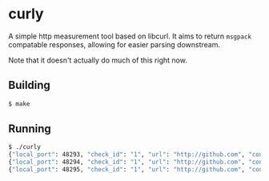 curly
=====

A simple http measurement tool based on libcurl.  It aims to return `msgpack` compatable responses, allowing for easier parsing downstream.

Note that it doesn't actually do much of this right now.

## Building

```sh
$ make
```

## Running

```sh
$ ./curly
{"local_port": 48293, "check_id": "1", "url": "http://github.com", "connect_time": 0.027161999999999999, "exit_status": 0, "starttransfer_time": 0.027161999999999999, "t": 1395628942, "http_status": 301, "local_ip": "107.170.123.131", "primary_ip": "192.30.252.131", "total_time": 0.033564999999999956, "namelookup_time": 0.020768999999999999}
{"local_port": 48294, "check_id": "1", "url": "http://github.com", "connect_time": 0.028008999999999999, "exit_status": 0, "starttransfer_time": 0.028008999999999999, "t": 1395628943, "http_status": 301, "local_ip": "107.170.123.131", "primary_ip": "192.30.252.131", "total_time": 0.034387000000000001, "namelookup_time": 0.021642999999999999}
{"local_port": 48295, "check_id": "1", "url": "http://github.com", "connect_time": 0.028565, "exit_status": 0, "starttransfer_time": 0.028565, "t": 1395628944, "http_status": 301, "local_ip": "107.170.123.131", "primary_ip": "192.30.252.131", "total_time": 0.034819999999999997, "namelookup_time": 0.022290999999999998}
```
